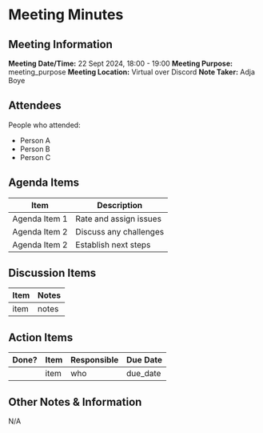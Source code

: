 # Meeting Minutes
## Meeting Information
**Meeting Date/Time:** 22 Sept 2024, 18:00 - 19:00 
**Meeting Purpose:** meeting_purpose
**Meeting Location:**  Virtual over Discord
**Note Taker:** Adja Boye

## Attendees
People who attended:
- Person A
- Person B
- Person C

## Agenda Items

Item | Description
---- | ----
Agenda Item 1 | Rate and assign issues
Agenda Item 2 | Discuss any challenges
Agenda Item 2 | Establish next steps

## Discussion Items
Item | Notes |
---- | ---- |
item | notes |


## Action Items
| Done? | Item | Responsible | Due Date |
| ---- | ---- | ---- | ---- |
| | item | who | due_date |

## Other Notes & Information
N/A
